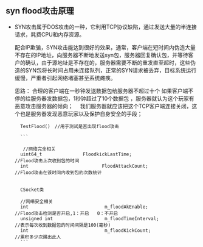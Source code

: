 ## syn flood攻击原理

* SYN攻击属于DOS攻击的一种，它利用TCP协议缺陷，通过发送大量的半连接请求，耗费CPU和内存资源。

    配合IP欺骗，SYN攻击能达到很好的效果，通常，客户端在短时间内伪造大量不存在的IP地址，向服务器不断地发送syn包，服务器回复确认包，并等待客户的确认，由于源地址是不存在的，服务器需要不断的重发直至超时，这些伪造的SYN包将长时间占用未连接队列，正常的SYN请求被丢弃，目标系统运行缓慢，严重者引起网络堵塞甚至系统瘫痪。

    思路：
        合理的客户端在一秒钟发送数据包给服务器不超过十个
        如果客户端不停的给服务器发数据包，1秒钟超过了10个数据包 ，服务器就认为这个玩家有恶意攻击服务器的倾向；
	　我们服务器就应该把这个TCP客户端连接关闭，这个也是服务器发现恶意玩家以及保护自身安全的手段；

        TestFlood()　//用于测试是否出现flood攻击

        ```

         //网络完全相关
        uint64_t               FloodkickLastTime;                                      //Flood攻击上次收到包的时间
        int                           FloodAttackCount;                                        //Flood攻击在该时间内收到包的次数统计


        CSocket类

        //网络安全相关
        int                            m_floodAkEnable;                       //Flood攻击检测是否开启,1：开启   0：不开启
        unsigned int                   m_floodTimeInterval;                   //表示每次收到数据包的时间间隔是100(毫秒)
        int                            m_floodKickCount;                      //累积多少次踢出此人
        ```